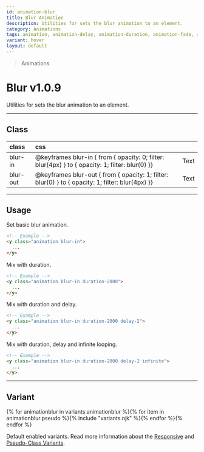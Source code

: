 ```yaml
---
id: animation-blur
title: Blur Animation
description: Utilities for sets the blur animation to an element.
category: Animations
tags: animation, animation-delay, animation-duration, animation-fade, animation-loop, animation-roll, animation-slide
variant: hover
layout: default
---
```


> Animations

# Blur <span class="ml-1 px-2 py-1 text-sm text-gray-600 (dark)text-charcoal-100 bg-gray-300 (dark)bg-gray-600">v1.0.9</span>

Utilities for sets the blur animation to an element.

---

## Class

| <span class="px-3 py-1 text-white (dark)text-charcoal-100 bg-charcoal-100 (dark)bg-gray-600 rounded-full">class</span> | <span class="px-3 py-1 text-white (dark)text-charcoal-100 bg-charcoal-100 (dark)bg-gray-600 rounded-full">css</span> | |
|:--|:--|:-:|
| blur-in | @keyframes blur-in { from { opacity: 0; filter: blur(4px) } to { opacity: 1; filter: blur(0) }} | <y class="text-lg animation blur-in duration-800 delay-2 loop-infinite">Text</y> |
| blur-out | @keyframes blur-out { from { opacity: 1; filter: blur(0) } to { opacity: 1; filter: blur(4px) }} | <y class="text-lg animation blur-out duration-800 delay-2 loop-infinite">Text</y> |

---

## Usage

Set basic blur animation.

```html
<!-- Example -->
<y class="animation blur-in">
  ...
</y>
```

Mix with duration.

```html
<!-- Example -->
<y class="animation blur-in duration-2000">
  ...
</y>
```

Mix with duration and delay.

```html
<!-- Example -->
<y class="animation blur-in duration-2000 delay-2">
  ...
</y>
```

Mix with duration, delay and infinite looping.

```html
<!-- Example -->
<y class="animation blur-in duration-2000 delay-2 infinite">
  ...
</y>
```

---

## Variant

<y class="flex flex-gap-2 flex-wrap justify-start items-center">{% for animationblur in variants.animationblur %}{% for item in animationblur.pseudo %}{% include "variants.njk" %}{% endfor %}{% endfor %}</y>

Default enabled variants. Read more information about the [Responsive](/responsive) and [Pseudo-Class Variants](/pseudo-class-variants/).

